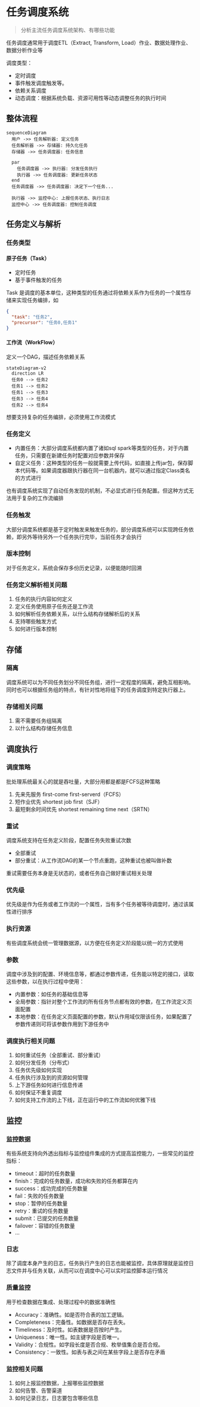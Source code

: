 
# 任务调度系统

> 分析主流任务调度系统架构、有哪些功能

任务调度通常用于调度ETL（Extract, Transform, Load）作业、数据处理作业、数据分析作业等

调度类型：

- 定时调度
- 事件触发调度触发等。
- 依赖关系调度
- 动态调度：根据系统负载、资源可用性等动态调整任务的执行时间

## 整体流程

```mermaid
sequenceDiagram
  用户 ->> 任务解析器: 定义任务
  任务解析器 ->> 存储器: 持久化任务
  存储器 ->> 任务调度器: 任务信息

  par
    任务调度器 ->> 执行器: 分发任务执行
    执行器 ->> 任务调度器: 更新任务状态
  end
  任务调度器 ->> 任务调度器: 决定下一个任务...

  执行器 ->> 监控中心: 上报任务状态、执行日志
  监控中心 ->> 任务调度器: 控制任务调度
```

## 任务定义与解析

### 任务类型

#### 原子任务（Task）

- 定时任务
- 基于事件触发的任务

Task 是调度的基本单位，这种类型的任务通过将依赖关系作为任务的一个属性存储来实现任务编排，如

```json
{
  "task": "任务2",
  "precursor": "任务0,任务1"
}
```

#### 工作流（WorkFlow）

定义一个DAG，描述任务依赖关系

```mermaid
stateDiagram-v2
  direction LR
  任务0 --> 任务2
  任务1 --> 任务2
  任务1 --> 任务3
  任务3 --> 任务4
  任务2 --> 任务4
```

想要支持复杂的任务编排，必须使用工作流模式

### 任务定义

- 内置任务：大部分调度系统都内置了诸如sql spark等类型的任务，对于内置任务，只需要在新建任务时配置对应参数并保存
- 自定义任务：这种类型的任务一般就需要上传代码，如直接上传jar包，保存脚本代码等。如果调度器跟执行器在同一台机器内，就可以通过指定Class类名的方式进行

也有调度系统实现了自动任务发现的机制，不必显式进行任务配置。但这种方式无法用于复杂的工作流编排

### 任务触发

大部分调度系统都是基于定时触发来触发任务的，部分调度系统可以实现跨任务依赖，即另外等待另外一个任务执行完毕，当前任务才会执行

### 版本控制

对于任务定义，系统会保存多份历史记录，以便能随时回溯

### 任务定义解析相关问题

1. 任务的执行内容如何定义
2. 定义任务使用原子任务还是工作流
3. 如何解析任务依赖关系，以什么结构存储解析后的关系
4. 支持哪些触发方式
5. 如何进行版本控制

## 存储

### 隔离

调度系统可以为不同任务划分不同任务组，进行一定程度的隔离，避免互相影响。同时也可以根据任务组的特点，有针对性地将组下的任务调度到特定执行器上。

### 存储相关问题

1. 需不需要任务组隔离
2. 以什么结构存储任务信息

## 调度执行

### 调度策略

批处理系统最关心的就是吞吐量，大部分用都是都是FCFS这种策略

1. 先来先服务 first-come first-serverd（FCFS）
2. 短作业优先 shortest job first（SJF）
3. 最短剩余时间优先 shortest remaining time next（SRTN）

### 重试

调度系统支持在任务定义阶段，配置任务失败重试次数

- 全部重试
- 部分重试：从工作流DAG的某一个节点重跑，这种重试也被叫做补数

重试需要任务本身是无状态的，或者任务自己做好重试相关处理

### 优先级

优先级是作为任务或者工作流的一个属性，当有多个任务被等待调度时，通过该属性进行排序

### 执行资源

有些调度系统会统一管理数据源，以方便在任务定义阶段能以统一的方式使用

### 参数

调度中涉及到的配置、环境信息等，都通过参数传递，任务能以特定的接口，读取这些参数，以在执行过程中使用：

- 内置参数：如任务的基础信息等
- 全局参数：指针对整个工作流的所有任务节点都有效的参数，在工作流定义页面配置
- 本地参数：在任务定义页面配置的参数，默认作用域仅限该任务，如果配置了参数传递则可将该参数作用到下游任务中

### 调度执行相关问题

1. 如何重试任务（全部重试、部分重试）
2. 如何分发任务（分布式）
3. 任务优先级如何实现
4. 任务执行涉及到的资源如何管理
5. 上下游任务如何进行信息传递
6. 如何保证不重复调度
7. 如何支持工作流的上下线，正在运行中的工作流如何优雅下线

## 监控

### 监控数据

有些系统支持向外透出指标与监控组件集成的方式提高监控能力，一些常见的监控指标：

- timeout：超时的任务数量
- finish：完成的任务数量，成功和失败的任务都算在内
- success：成功完成的任务数量
- fail：失败的任务数量
- stop：暂停的任务数量
- retry：重试的任务数量
- submit：已提交的任务数量
- failover：容错的任务数量
- ...

### 日志

除了调度本身产生的日志，任务执行产生的日志也能被监控，具体原理就是监控日志文件并与任务关联，从而可以在调度中心可以实时监控脚本运行情况

### 质量监控

用于检查数据在集成、处理过程中的数据准确性

- Accuracy：准确性。如是否符合表的加工逻辑。
- Completeness：完备性。如数据是否存在丢失。
- Timeliness：及时性。如表数据是否按时产生。
- Uniqueness：唯一性。如主键字段是否唯一。
- Validity：合规性。如字段长度是否合规、枚举值集合是否合规。
- Consistency：一致性。如表与表之间在某些字段上是否存在矛盾

### 监控相关问题

1. 如何上报监控数据，上报哪些监控数据
2. 如何告警、告警渠道
3. 如何记录日志，日志要包含哪些信息

